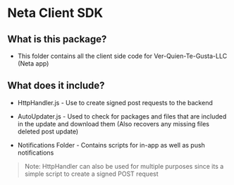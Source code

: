 # Neta Client SDK

## What is this package?

* This folder contains all the client side code for Ver-Quien-Te-Gusta-LLC (Neta app)

## What does it include?

* HttpHandler.js - Use to create signed post requests to the backend

* AutoUpdater.js - Used to check for packages and files that are included in the update and download them (Also recovers any missing files deleted post update)

* Notifications Folder - Contains scripts for in-app as well as push notifications

> Note: HttpHandler can also be used for multiple purposes since its a simple script to create a signed POST request